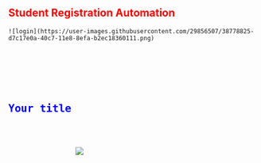 <h2 style="color:red;">Student Registration Automation</h2>

    ![login](https://user-images.githubusercontent.com/29856507/38778825-d7c17e0a-40c7-11e8-8efa-b2ec18360111.png)
<pre>
    <div class="container">
        <div class="block two first">
            <h2 style="color:blue;">Your title</h2>
            <div class="wrap">
                <a href="https://hizliresim.com/2JpRYA"><img src="https://i.hizliresim.com/2JpRYA.png"></a>
            </div>
        </div>
    </div>
</pre>
